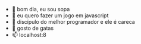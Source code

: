 - 👋 bom dia, eu sou sopa
- 👀 eu quero fazer um jogo em javascript
- 🌱 discípulo do melhor programador e ele é careca
- 💞️ gosto de gatas
- 📫 localhost:8

<!---
eu sou especial, minha mãe que disse😁
--->
